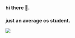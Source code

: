 ### hi there 👋.
### just an average cs student.

![](https://github-readme-stats.vercel.app/api?username=sterryn261&show_icons=true&theme=tokyonight)

